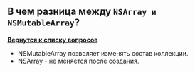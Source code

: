 ## В чем разница между `NSArray и NSMutableArray`?

[**Вернутся к списку вопросов**](https://github.com/Torlopov-Andrey/hh_interview_ios/blob/master/readme.md)

* NSMutableArray позволяет изменять состав коллекции.
* NSArray - не меняется после создания.
